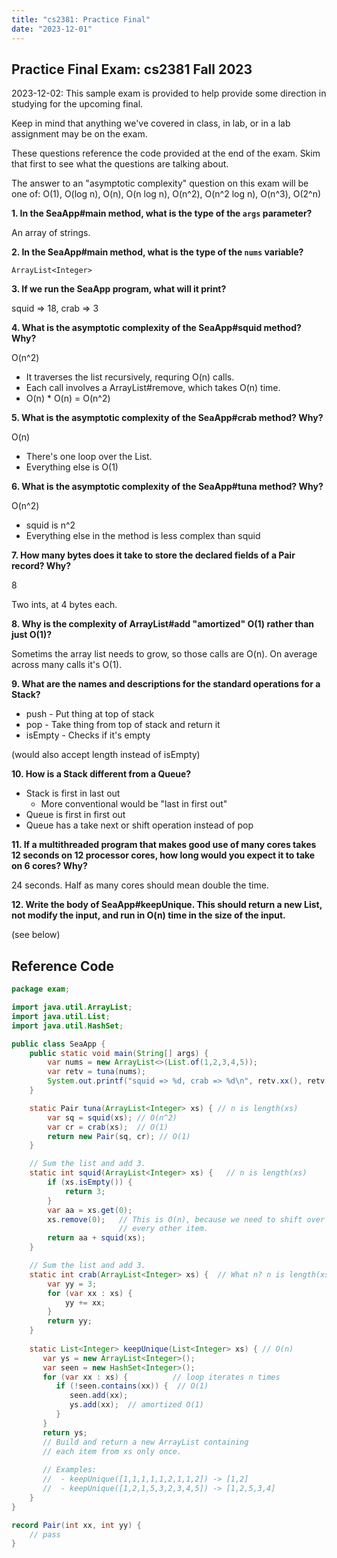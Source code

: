 ```yaml
---
title: "cs2381: Practice Final"
date: "2023-12-01"
---
```


## Practice Final Exam: cs2381 Fall 2023

2023-12-02: This sample exam is provided to help provide some
direction in studying for the upcoming final.

Keep in mind that anything we've covered in class, in lab, or in a lab
assignment may be on the exam.

These questions reference the code provided at the end of the exam.
Skim that first to see what the questions are talking about.

The answer to an "asymptotic complexity" question on this exam will be
one of: O(1), O(log n), O(n), O(n log n), O(n^2), O(n^2 log n),
O(n^3), O(2^n)

**1. In the SeaApp#main method, what is the type of the ``args`` parameter?**

An array of strings.

**2. In the SeaApp#main method, what is the type of the ```nums``` variable?**

```ArrayList<Integer>```

**3. If we run the SeaApp program, what will it print?**

squid => 18, crab => 3

**4. What is the asymptotic complexity of the SeaApp#squid method? Why?**

O(n^2)

 - It traverses the list recursively, requring O(n) calls.
 - Each call involves a ArrayList#remove, which takes O(n) time.
 - O(n) * O(n) = O(n^2)

**5. What is the asymptotic complexity of the SeaApp#crab method? Why?**

O(n)

 - There's one loop over the List.
 - Everything else is O(1)

**6. What is the asymptotic complexity of the SeaApp#tuna method? Why?**

O(n^2)

 - squid is n^2
 - Everything else in the method is less complex than squid

**7. How many bytes does it take to store the declared fields of a Pair record? Why?**

8

Two ints, at 4 bytes each.

**8. Why is the complexity of ArrayList#add "amortized" O(1) rather than just O(1)?**

Sometims the array list needs to grow, so those calls are O(n). On
average across many calls it's O(1).

**9. What are the names and descriptions for the standard operations for a Stack?**

 - push - Put thing at top of stack
 - pop - Take thing from top of stack and return it
 - isEmpty - Checks if it's empty

(would also accept length instead of isEmpty)

**10. How is a Stack different from a Queue?**

 - Stack is first in last out
   - More conventional would be "last in first out"
 - Queue is first in first out
 - Queue has a take next or shift operation instead of pop

**11. If a multithreaded program that makes good use of many cores
takes 12 seconds on 12 processor cores, how long would you expect it
to take on 6 cores? Why?**

24 seconds. Half as many cores should mean double the time.

**12. Write the body of SeaApp#keepUnique. This should return a new
List, not modify the input, and run in O(n) time in the size of the input.**

(see below)

## Reference Code

```java
package exam;

import java.util.ArrayList;
import java.util.List;
import java.util.HashSet;

public class SeaApp {
    public static void main(String[] args) {
        var nums = new ArrayList<>(List.of(1,2,3,4,5));
        var retv = tuna(nums);
        System.out.printf("squid => %d, crab => %d\n", retv.xx(), retv.yy());
    }

    static Pair tuna(ArrayList<Integer> xs) { // n is length(xs)
        var sq = squid(xs); // O(n^2)
        var cr = crab(xs);  // O(1)
        return new Pair(sq, cr); // O(1)
    }

    // Sum the list and add 3.
    static int squid(ArrayList<Integer> xs) {   // n is length(xs)
        if (xs.isEmpty()) {
            return 3;
        }
        var aa = xs.get(0);
        xs.remove(0);   // This is O(n), because we need to shift over
                        // every other item.
        return aa + squid(xs);
    }

    // Sum the list and add 3.
    static int crab(ArrayList<Integer> xs) {  // What n? n is length(xs)
        var yy = 3;
        for (var xx : xs) {
            yy += xx;
        }
        return yy;
    }
    
    static List<Integer> keepUnique(List<Integer> xs) { // O(n)
       var ys = new ArrayList<Integer>(); 
       var seen = new HashSet<Integer>();
       for (var xx : xs) {          // loop iterates n times
          if (!seen.contains(xx)) {  // O(1)
             seen.add(xx);
             ys.add(xx);  // amortized O(1)
          }
       }
       return ys;
       // Build and return a new ArrayList containing
       // each item from xs only once.
       
       // Examples: 
       //  - keepUnique([1,1,1,1,1,2,1,1,2]) -> [1,2]
       //  - keepUnique([1,2,1,5,3,2,3,4,5]) -> [1,2,5,3,4]
    }
}

record Pair(int xx, int yy) {
    // pass
}
```

